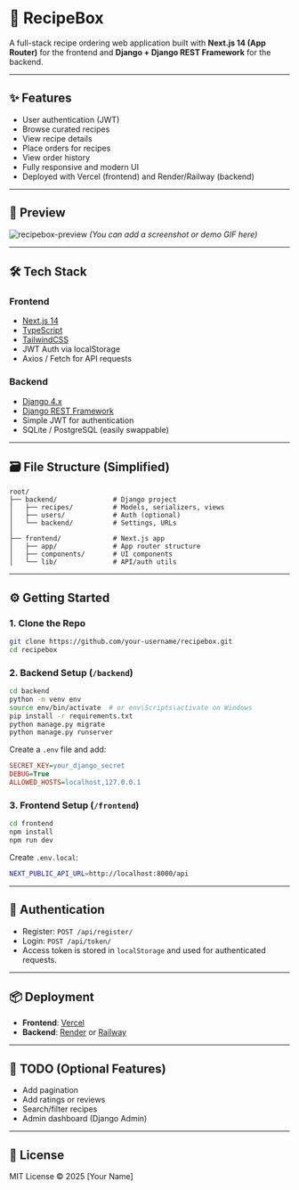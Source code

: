 # 🥘 RecipeBox

A full-stack recipe ordering web application built with **Next.js 14 (App Router)** for the frontend and **Django + Django REST Framework** for the backend.

---

## ✨ Features

- User authentication (JWT)
- Browse curated recipes
- View recipe details
- Place orders for recipes
- View order history
- Fully responsive and modern UI
- Deployed with Vercel (frontend) and Render/Railway (backend)

---

## 📸 Preview

![recipebox-preview](public/preview.png)
_(You can add a screenshot or demo GIF here)_

---

## 🛠️ Tech Stack

### Frontend
- [Next.js 14](https://nextjs.org/)
- [TypeScript](https://www.typescriptlang.org/)
- [TailwindCSS](https://tailwindcss.com/)
- JWT Auth via localStorage
- Axios / Fetch for API requests

### Backend
- [Django 4.x](https://www.djangoproject.com/)
- [Django REST Framework](https://www.django-rest-framework.org/)
- Simple JWT for authentication
- SQLite / PostgreSQL (easily swappable)

---

## 🗃️ File Structure (Simplified)

```
root/
├── backend/              # Django project
│   ├── recipes/          # Models, serializers, views
│   ├── users/            # Auth (optional)
│   └── backend/          # Settings, URLs
│
├── frontend/             # Next.js app
│   ├── app/              # App router structure
│   ├── components/       # UI components
│   └── lib/              # API/auth utils
```

---

## ⚙️ Getting Started

### 1. Clone the Repo

```bash
git clone https://github.com/your-username/recipebox.git
cd recipebox
```

### 2. Backend Setup (`/backend`)

```bash
cd backend
python -m venv env
source env/bin/activate  # or env\Scripts\activate on Windows
pip install -r requirements.txt
python manage.py migrate
python manage.py runserver
```

Create a `.env` file and add:

```ini
SECRET_KEY=your_django_secret
DEBUG=True
ALLOWED_HOSTS=localhost,127.0.0.1
```

### 3. Frontend Setup (`/frontend`)

```bash
cd frontend
npm install
npm run dev
```

Create `.env.local`:

```bash
NEXT_PUBLIC_API_URL=http://localhost:8000/api
```

---

## 🔐 Authentication

* Register: `POST /api/register/`
* Login: `POST /api/token/`
* Access token is stored in `localStorage` and used for authenticated requests.

---

## 📦 Deployment

* **Frontend**: [Vercel](https://vercel.com)
* **Backend**: [Render](https://render.com) or [Railway](https://railway.app)

---

## 📌 TODO (Optional Features)

* Add pagination
* Add ratings or reviews
* Search/filter recipes
* Admin dashboard (Django Admin)

---

## 📄 License

MIT License © 2025 [Your Name]

